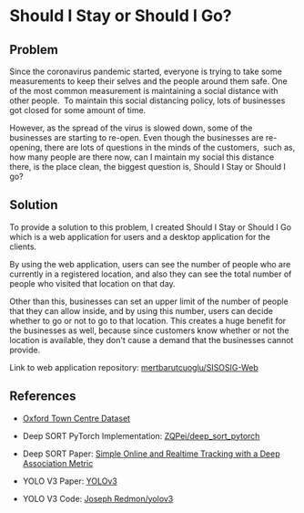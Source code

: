 # Should I Stay or Should I Go?

## Problem
Since the coronavirus pandemic started, everyone is trying to take some measurements to keep their selves and the people around them safe. One of the most common measurement is maintaining a social distance with other people. 
To maintain this social distancing policy, lots of businesses got closed for some amount of time. 

However, as the spread of the virus is slowed down, some of the businesses are starting to re-open.
Even though the businesses are re-opening, there are lots of questions in the minds of the customers, 
such as, how many people are there now, can I maintain my social this distance there, is the place clean,
the biggest question is, Should I Stay or Should I go?

## Solution
To provide a solution to this problem, I created Should I Stay or Should I Go which is a web application for users and a desktop application for the clients.

By using the web application, users can see the number of people who are currently in a registered location, and also they can see the total number of people who visited that location on that day. 

Other than this, businesses can set an upper limit of the number of people that they can allow inside, and by using this number, 
users can decide whether to go or not to go to that location. This creates a huge benefit for the businesses as well, because since customers know whether or not the location is available, they don't cause a demand that the businesses cannot provide.

Link to web application repository: [mertbarutcuoglu/SISOSIG-Web](https://github.com/mertbarutcuoglu/SISOSIG-Web)

## References
- [Oxford Town Centre Dataset](https://megapixels.cc/oxford_town_centre/)
- Deep SORT PyTorch Implementation: [ZQPei/deep_sort_pytorch](https://github.com/ZQPei/deep_sort_pytorch)

- Deep SORT Paper: [Simple Online and Realtime Tracking with a Deep Association Metric](https://arxiv.org/abs/1703.07402)

- YOLO V3 Paper: [YOLOv3](https://pjreddie.com/media/files/papers/YOLOv3.pdf)

- YOLO V3 Code: [Joseph Redmon/yolov3](https://pjreddie.com/darknet/yolo/)
